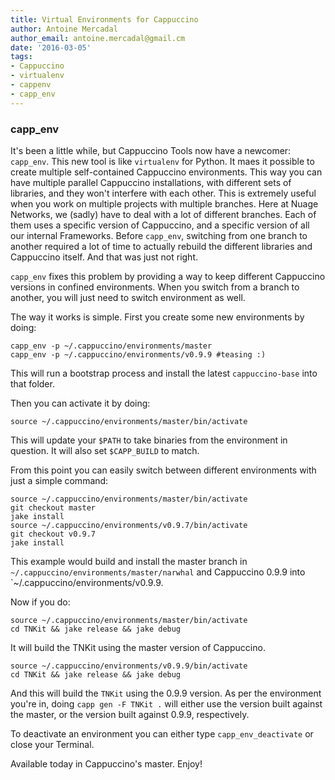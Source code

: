 ```yaml
---
title: Virtual Environments for Cappuccino
author: Antoine Mercadal
author_email: antoine.mercadal@gmail.cm
date: '2016-03-05'
tags:
- Cappuccino
- virtualenv
- cappenv
- capp_env
---
```



### capp_env

It's been a little while, but Cappuccino Tools now have a newcomer: `capp_env`. This new tool is like `virtualenv` for Python. It maes it possible to create multiple self-contained Cappuccino environments. This way you can have multiple parallel Cappuccino installations, with different sets of libraries, and they won't interfere with each other. This is extremely useful when you work on multiple projects with multiple branches. Here at Nuage Networks, we (sadly) have to deal with a lot of different branches. Each of them uses a specific version of Cappuccino, and a specific version of all our internal Frameworks. Before `capp_env`, switching from one branch to another required a lot of time to actually rebuild the different libraries and Cappuccino itself. And that was just not right.

`capp_env` fixes this problem by providing a way to keep different Cappuccino versions in confined environments. When you switch from a branch to another, you will just need to switch environment as well.

The way it works is simple. First you create some new environments by doing:

    capp_env -p ~/.cappuccino/environments/master
    capp_env -p ~/.cappuccino/environments/v0.9.9 #teasing :)

This will run a bootstrap process and install the latest `cappuccino-base` into that folder.

Then you can activate it by doing:

    source ~/.cappuccino/environments/master/bin/activate

This will update your `$PATH` to take binaries from the environment in question. It will also set `$CAPP_BUILD` to match.

From this point you can easily switch between different environments with just a simple command:

    source ~/.cappuccino/environments/master/bin/activate
    git checkout master
    jake install
    source ~/.cappuccino/environments/v0.9.7/bin/activate
    git checkout v0.9.7
    jake install

This example would build and install the master branch in `~/.cappuccino/environments/master/narwhal` and Cappuccino 0.9.9 into `~/.cappuccino/environments/v0.9.9.

Now if you do:

    source ~/.cappuccino/environments/master/bin/activate
    cd TNKit && jake release && jake debug

It will build the TNKit using the master version of Cappuccino.

    source ~/.cappuccino/environments/v0.9.9/bin/activate
    cd TNKit && jake release && jake debug

And this will build the `TNKit` using the 0.9.9 version. As per the environment you're in, doing `capp gen -F TNKit .` will either use the version built against the master, or the version built against 0.9.9, respectively.

To deactivate an environment you can either type `capp_env_deactivate` or close your Terminal.

Available today in Cappuccino's master. Enjoy!
